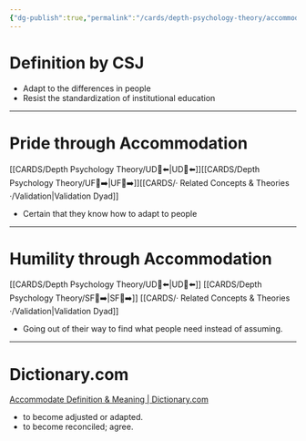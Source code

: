 ```yaml
---
{"dg-publish":true,"permalink":"/cards/depth-psychology-theory/accommodation/","created":"2022-12-31T17:42:57.181+01:00","updated":"2023-05-04T08:34:52.580+02:00"}
---
```


# Definition by CSJ 
- Adapt to the differences in people 
- Resist the standardization of institutional education 
---
# Pride through Accommodation 
[[CARDS/Depth Psychology Theory/UD👤⬅️\|UD👤⬅️]][[CARDS/Depth Psychology Theory/UF👤➡️\|UF👤➡️]][[CARDS/· Related Concepts & Theories ·/Validation\|Validation Dyad]] 
- Certain that they know how to adapt to people 
---
# Humility through Accommodation 
[[CARDS/Depth Psychology Theory/UD👤⬅️\|UD👤⬅️]] [[CARDS/Depth Psychology Theory/SF🤸➡️\|SF🤸➡️]] [[CARDS/· Related Concepts & Theories ·/Validation\|Validation Dyad]] 
- Going out of their way to find what people need instead of assuming. 
---
# Dictionary.com 
[Accommodate Definition & Meaning | Dictionary.com](https://www.dictionary.com/browse/accommodate)
- to become adjusted or adapted.
- to become reconciled; agree.